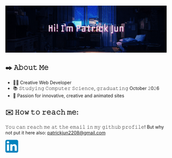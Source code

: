 [<img src="https://raw.githubusercontent.com/aoyo-jun/aoyo-jun/main/intro.gif" alt="Hi! I'm Patrick Jun" title="👋 Hi there! I'm Patrick Jun"/>](https://github.com/aoyo-jun)

## ✒️ 𝙰𝚋𝚘𝚞𝚝 𝙼𝚎

- 👨‍💻 Creative Web Developer
- 📚 𝚂𝚝𝚞𝚍𝚢𝚒𝚗𝚐 𝙲𝚘𝚖𝚙𝚞𝚝𝚎𝚛 𝚂𝚌𝚒𝚎𝚗𝚌𝚎, 𝚐𝚛𝚊𝚍𝚞𝚊𝚝𝚒𝚗𝚐 October 𝟸0𝟸6
- 🔅 Passion for innovative, creative and animated sites

## ✉️ 𝙷𝚘𝚠 𝚝𝚘 𝚛𝚎𝚊𝚌𝚑 𝚖𝚎:

𝚈𝚘𝚞 𝚌𝚊𝚗 𝚛𝚎𝚊𝚌𝚑 𝚖𝚎 𝚊𝚝 𝚝𝚑𝚎 𝚎𝚖𝚊𝚒𝚕 𝚒𝚗 𝚖𝚢 𝚐𝚒𝚝𝚑𝚞𝚋 𝚙𝚛𝚘𝚏𝚒𝚕𝚎! But why not put it here also:
<a href="mailto: patrickjun2208@gmail.com" >patrickjun2208@gmail.com</a>

[<img src="https://raw.githubusercontent.com/aoyo-jun/aoyo-jun/main/linkedin.png" height="40em" align="center" alt="Follow me on LinkedIn" title="Follow me on LinkedIn"/>](https://www.linkedin.com/in/patrick-jun-miyaura-ihy/)
